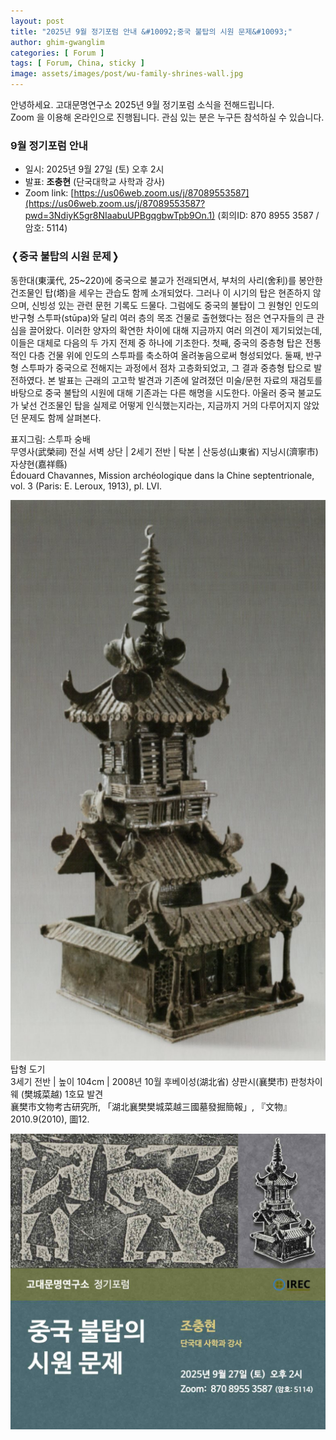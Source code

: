```yaml
---
layout: post
title: "2025년 9월 정기포럼 안내 &#10092;중국 불탑의 시원 문제&#10093;"
author: ghim-gwanglim
categories: [ Forum ]
tags: [ Forum, China, sticky ]
image: assets/images/post/wu-family-shrines-wall.jpg
---
```


안녕하세요. 고대문명연구소 2025년 9월 정기포럼 소식을 전해드립니다.<br> 
Zoom 을 이용해 온라인으로 진행됩니다. 관심 있는 분은 누구든 참석하실 수 있습니다.


### 9월 정기포럼 안내

- 일시: 2025년 9월 27일 (토) 오후 2시
- 발표: __조충현__ (단국대학교 사학과 강사)
- Zoom link: [https://us06web.zoom.us/j/87089553587](https://us06web.zoom.us/j/87089553587?pwd=3NdiyK5gr8NIaabuUPBgqgbwTpb9On.1)
  (회의ID: 870 8955 3587 / 암호: 5114)


### &#10092;중국 불탑의 시원 문제&#10093;

동한대(東漢代, 25~220)에 중국으로 불교가 전래되면서, 부처의 사리(舍利)를 봉안한 건조물인 탑(塔)을 세우는 관습도 함께 소개되었다. 그러나 이 시기의 탑은 현존하지 않으며, 신빙성 있는 관련 문헌 기록도 드물다. 그럼에도 중국의 불탑이 그 원형인 인도의 반구형 스투파(stūpa)와 달리 여러 층의 목조 건물로 출현했다는 점은 연구자들의 큰 관심을 끌어왔다. 이러한 양자의 확연한 차이에 대해 지금까지 여러 의견이 제기되었는데, 이들은 대체로 다음의 두 가지 전제 중 하나에 기초한다. 첫째, 중국의 중층형 탑은 전통적인 다층 건물 위에 인도의 스투파를 축소하여 올려놓음으로써 형성되었다. 둘째, 반구형 스투파가 중국으로 전해지는 과정에서 점차 고층화되었고, 그 결과 중층형 탑으로 발전하였다. 본 발표는 근래의 고고학 발견과 기존에 알려졌던 미술/문헌 자료의 재검토를 바탕으로 중국 불탑의 시원에 대해 기존과는 다른 해명을 시도한다. 아울러 중국 불교도가 낯선 건조물인 탑을 실제로 어떻게 인식했는지라는, 지금까지 거의 다루어지지 않았던 문제도 함께 살펴본다.
<br>

<span class="text-muted">표지그림: 스투파 숭배<br>
무영사(武榮祠) 전실 서벽 상단 | 2세기 전반 | 탁본 | 산둥성(山東省) 지닝시(濟寧市) 자샹현(嘉祥縣)<br>
Édouard Chavannes, Mission archéologique dans la Chine septentrionale, vol. 3 (Paris: E. Leroux, 1913), pl. LVI.
</span>
<br>

![](/assets/images/post/chinese-stupa-china.jpg)
<span class="text-muted">탑형 도기<br>
3세기 전반 | 높이 104cm | 2008년 10월 후베이성(湖北省) 샹판시(襄樊市) 판청차이웨 (樊城菜越) 1호묘 발견<br>
襄樊市文物考古研究所, 「湖北襄樊樊城菜越三國墓發掘簡報」, 『文物』 2010.9(2010), 圖12.
</span>
<br>

![](/assets/images/post/irec-seminar-poster-2025-09.jpg)
